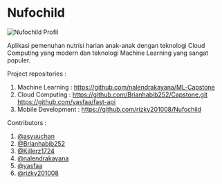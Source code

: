 # Nufochild

![Nufochild Profil](https://github.com/rizky201008/NufoChildApp/assets/128448072/80d9a933-991c-42cf-b1e1-a7262c29659e)

Aplikasi pemenuhan nutrisi harian anak-anak dengan teknologi Cloud Computing yang modern dan teknologi Machine Learning yang sangat populer.

Project repositories :

 1. Machine Learning : https://github.com/nalendrakayana/ML-Capstone
 2. Cloud Computing : https://github.com/Brianhabib252/Capstone.git
                      https://github.com/yasfaa/fast-api
 4. Mobile Development : https://github.com/rizky201008/Nufochild

Contributors :

 1. [@asyuuchan](https://github.com/asyuuchan)
 2. [@Brianhabib252](https://github.com/Brianhabib252)
 3. [@Killerz1724](https://github.com/Killerz1724)
 4. [@nalendrakayana](https://github.com/nalendrakayana)
 5. [@yasfaa](https://github.com/yasfaa)
 6. [@rizky201008](https://github.com/rizky201008)
